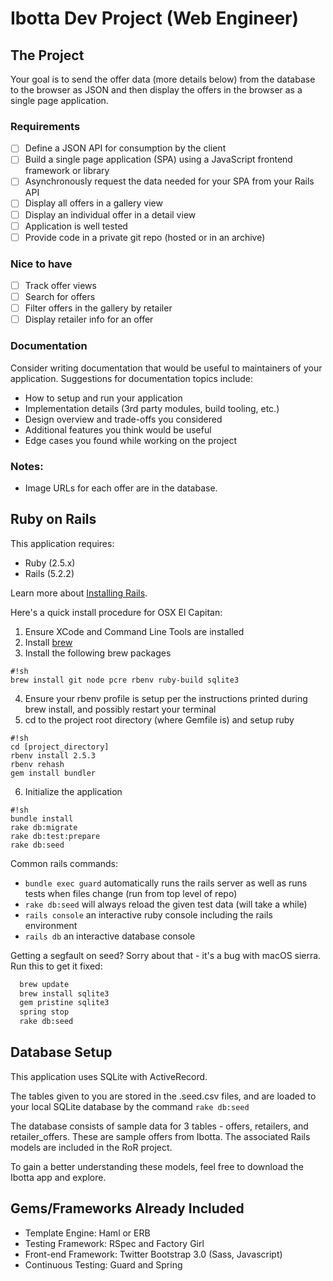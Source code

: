 Ibotta Dev Project (Web Engineer)
=========

The Project
---
Your goal is to send the offer data (more details below) from the
database to the browser as JSON and then display the offers in the
browser as a single page application.

### Requirements
 * [ ] Define a JSON API for consumption by the client
 * [ ] Build a single page application (SPA) using a JavaScript frontend framework or library
 * [ ] Asynchronously request the data needed for your SPA from your Rails API
 * [ ] Display all offers in a gallery view
 * [ ] Display an individual offer in a detail view
 * [ ] Application is well tested
 * [ ] Provide code in a private git repo (hosted or in an archive)

### Nice to have
 * [ ] Track offer views
 * [ ] Search for offers
 * [ ] Filter offers in the gallery by retailer
 * [ ] Display retailer info for an offer

### Documentation
Consider writing documentation that would be useful to maintainers of your application. Suggestions for documentation topics include:

* How to setup and run your application
* Implementation details (3rd party modules, build tooling, etc.)
* Design overview and trade-offs you considered
* Additional features you think would be useful
* Edge cases you found while working on the project

### Notes:

 * Image URLs for each offer are in the database.

Ruby on Rails
---

This application requires:

* Ruby (2.5.x)
* Rails (5.2.2)

Learn more about [Installing Rails](http://railsapps.github.io/installing-rails.html).

Here's a quick install procedure for OSX El Capitan:

1. Ensure XCode and Command Line Tools are installed
2. Install [brew](http://brew.sh/)
3. Install the following brew packages
```
#!sh
brew install git node pcre rbenv ruby-build sqlite3
```
4. Ensure your rbenv profile is setup per the instructions printed during brew install, and possibly restart your terminal
5. cd to the project root directory (where Gemfile is) and setup ruby
```
#!sh
cd [project_directory]
rbenv install 2.5.3
rbenv rehash
gem install bundler
```
6. Initialize the application
```
#!sh
bundle install
rake db:migrate
rake db:test:prepare
rake db:seed
```

Common rails commands:
* ```bundle exec guard``` automatically runs the rails server as well as runs tests when files change (run from top level of repo)
* ```rake db:seed``` will always reload the given test data (will take a while)
* ```rails console``` an interactive ruby console including the rails environment
* ```rails db``` an interactive database console

Getting a segfault on seed?
Sorry about that - it's a bug with macOS sierra. Run this to get it fixed:

```sh
  brew update
  brew install sqlite3
  gem pristine sqlite3
  spring stop
  rake db:seed
```

Database Setup
---

This application uses SQLite with ActiveRecord.

The tables given to you are stored in the .seed.csv files, and are
loaded to your local SQLite database by the command ```rake db:seed```

The database consists of sample data for 3 tables - offers,
retailers, and retailer_offers. These are sample offers from Ibotta.
The associated Rails models are included in the RoR project.

To gain a better understanding these models, feel free to download
the Ibotta app and explore.

Gems/Frameworks Already Included
---
* Template Engine: Haml or ERB
* Testing Framework: RSpec and Factory Girl
* Front-end Framework: Twitter Bootstrap 3.0 (Sass, Javascript)
* Continuous Testing: Guard and Spring
